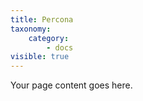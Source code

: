```yaml
---
title: Percona
taxonomy:
    category:
        - docs
visible: true
---
```


Your page content goes here.